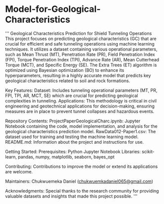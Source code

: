 # Model-for-Geological-Characteristics
'''
Geological Characteristics Prediction for Shield Tunneling Operations
This project focuses on predicting geological characteristics (GC) that are crucial for efficient and safe tunneling operations using machine learning techniques. It utilizes a dataset containing various operational parameters, such as Mean Thrust (MT), Penetration Rate (PR), Field Penetration Index (FPI), Torque Penetration Index (TPI), Advance Rate (AR), Mean Cutterhead Torque (MCT), and Specific Energy (SE). The Extra Trees (ET) algorithm is optimized using Bayesian optimization (BO) to enhance its hyperparameters, resulting in a highly accurate model that predicts key geological characteristics related to soil and rock formations.

Key Features:
Dataset: Includes tunneling operational parameters (MT, PR, FPI, TPI, AR, MCT, SE) which are crucial for predicting geological complexities in tunneling.
Applications: This methodology is critical in civil engineering and geotechnical applications for decision-making, ensuring measures are in place to prevent tunnel collapses and hazardous events.

Repository Contents:
ProjectPaperGeologicalCharc.ipynb: Jupyter Notebook containing the code, model implementation, and analysis for the geological characteristics prediction model.
RawData012-Paper1.csv: The dataset used for training and testing the machine learning model.
README.md: Information about the project and instructions for use.

Getting Started:
Prerequisites:
Python
Jupyter Notebook
Libraries: scikit-learn, pandas, numpy, matplotlib, seaborn, bayes_opt

Contributing:
Contributions to improve the model or extend its applications are welcome. 

Maintainers:
Chukwuemeka Daniel (chukwuemkadaniel065@gmail.com)

Acknowledgments:
Special thanks to the research community for providing valuable datasets and insights that made this project possible.
'''

